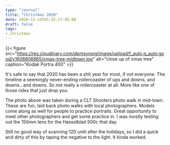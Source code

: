 ```yaml
---
type: "journal"
title: "Christmas 2020"
date: 2020-12-24T05:42:17-05:00
draft: false
tags:
- christmas
---
```


{{< figure src="https://res.cloudinary.com/dpmsynxig/image/upload/f_auto,q_auto:good/v1608806865/xmas-tree-midtown.jpg" alt="close up of xmas tree" caption="Kodak Portra 400" >}}

It's safe to say that 2020 has been a shit year for most, if not everyone. The timeline a seemingly never-ending rollercoaster of ups and downs, and downs...and downs. So not really a rollercoaster at all. More like one of those rides that just drop you.

The photo above was taken during a CLT Shooters photo walk in mid-town. These are fun, laid back photo walks with local photographers. Models come along as well for people to practice portraits. Great opportunity to meet other photographers and get some practice in. I was mostly testing out the 150mm lens for the Hasselblad 500c that day.

Still no good way of scanning 120 until after the holidays, so I did a quick and dirty of this by taping the negative to the light. It kinda worked.

